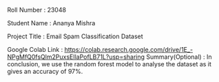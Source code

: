 Roll Number       :   23048

Student Name      :   Ananya Mishra

Project Title     :   Email Spam Classification Dataset

Google Colab Link :   https://colab.research.google.com/drive/1E_-NPgMfQ0fsQlm2PuxsEIlaPofLB71L?usp=sharing
Summary(Optional) :  In conclusion, we use the random forest model to analyse the dataset as it gives an accuracy of 97%.
